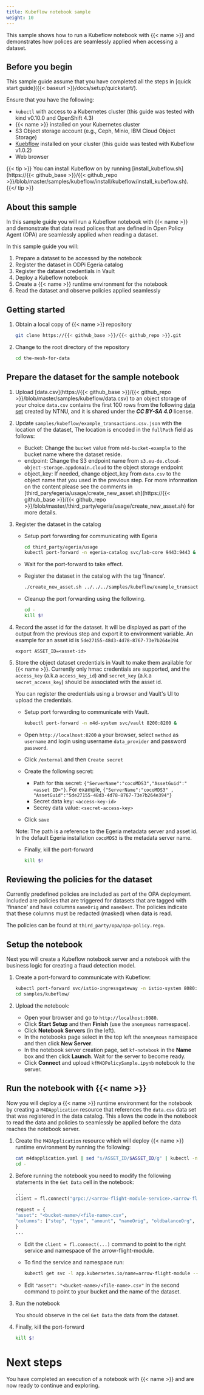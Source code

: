 ```yaml
---
title: Kubeflow notebook sample
weight: 10
---
```


This sample shows how to run a Kubeflow notebook with {{< name >}} and demonstrates how polices are seamlessly applied when accessing a dataset.

## Before you begin
This sample guide assume that you have completed all the steps in [quick start guide]({{< baseurl >}}/docs/setup/quickstart/).

Ensure that you have the following:
- `kubectl` with access to a Kubernetes cluster (this guide was tested with kind v0.10.0 and OpenShift 4.3)
- {{< name >}} installed on your Kubernetes cluster
- S3 Object storage account (e.g., Ceph, Minio, IBM Cloud Object Storage)
- [Kuebflow](https://www.kubeflow.org/) installed on your cluster (this guide was tested with Kubeflow v1.0.2)
- Web browser


{{< tip >}}
You can install Kubeflow on by running [install_kubeflow.sh](https://{{< github_base >}}/{{< github_repo >}}/blob/master/samples/kubeflow/install/kubeflow/install_kubeflow.sh). 
{{</ tip >}}

## About this sample
In this sample guide you will run a Kubeflow notebook with {{< name >}} and demonstrate that data read polices that are defined in Open Policy Agent (OPA) are seamlessly applied when reading a dataset.

In this sample guide you will:
1. Prepare a dataset to be accessed by the notebook
1. Register the dataset in ODPi Egeria catalog
1. Register the dataset credentials in Vault
1. Deploy a Kubeflow notebook
1. Create a {{< name >}} runtime environment for the notebook
1. Read the dataset and observe policies applied seamlessly

## Getting started

1.  Obtain a local copy of {{< name >}} repository
    ```bash
    git clone https://{{< github_base >}}/{{< github_repo >}}.git
    ```
1.  Change to the root directory of the repository
    ```bash
    cd the-mesh-for-data
    ```

## Prepare the dataset for the sample notebook

1. Upload [data.csv](https://{{< github_base >}}/{{< github_repo >}}/blob/master/samples/kubeflow/data.csv) to an object storage of your choice
    `data.csv` contains the first 100 rows from the following [data set](https://www.kaggle.com/ntnu-testimon/paysim1/data) created by NTNU, and it is shared under the ***CC BY-SA 4.0*** license.
1. Update ```samples/kubeflow/example_transactions.csv.json``` with the location of the dataset, The location is encoded in the `fullPath` field as follows:
    - Bucket: Change the `bucket` value from `m4d-bucket-example` to the bucket name where the dataset reside.
    - endpoint: Change the S3 endpoint name from `s3.eu-de.cloud-object-storage.appdomain.cloud` to the object storage endpoint
    - object_key: If needed, change object_key from `data.csv` to the object name that you used in the previous step.
    For more information on the content please see the comments in [third_pary/egeria/usage/create_new_asset.sh](https://{{< github_base >}}/{{< github_repo >}}/blob/master//third_party/egeria/usage/create_new_asset.sh) for more details.
1. Register the dataset in the catalog

    - Setup port forwarding for communicating with Egeria

        ```bash
        cd third_party/egeria/usage
        kubectl port-forward -n egeria-catalog svc/lab-core 9443:9443 &
        ```
    - Wait for the port-forward to take effect.

    - Register the dataset in the catalog with the tag 'finance'.
    
        ```bash
        ./create_new_asset.sh ../../../samples/kubeflow/example_transactions.csv.json 'finance'
        ```
    - Cleanup the port forwarding using the following.
    
        ```bash
        cd -
        kill $!
        ```
1. Record the asset id for the dataset. It will be displayed as part of the output from the previous step and export it to environment variable. An example for an asset id is `5de27155-48d3-4d78-8767-73e7b264e394`
    ```
    export ASSET_ID=<asset-id>
    ```
1. Store the object dataset credentials in Vault to make them available for {{< name >}}. Currently only hmac credentials are supported, and the `access_key` (a.k.a `access_key_id`) and `secret_key` (a.k.a `secret_access_key`) should be associated with the asset id.

    You can register the credentials using a browser and Vault's UI to upload the credentials.

    - Setup port forwarding to communicate with Vault.
        ```bash
        kubectl port-forward -n m4d-system svc/vault 8200:8200 &
        ```
    - Open `http://localhost:8200` a your browser, select `method` as `username` and login using username `data_provider` and password `password`.

    - Click `/external` and then `Create secret`

    - Create the following secret:
        - Path for this secret: `{"ServerName":"cocoMDS3","AssetGuid":"<asset ID>"}`. For example, `{"ServerName":"cocoMDS3" , "AssetGuid":"5de27155-48d3-4d78-8767-73e7b264e394"}`
        - Secret data key: `<access-key-id>`
        - Secrey data value: `<secret-access-key>`
    - Click `save`
    
    Note: The path is a reference to the Egeria metadata server and asset id. In the default Egeria installation `cocoMDS3` is the metadata server name.

    - Finally, kill the port-forward

        ```bash
        kill $!
        ```

## Reviewing the policies for the dataset

Currently predefined policies are included as part of the OPA deployment.
Included are policies that are triggered for datasets that are tagged with 'finance' and have columns `nameOrig` and `nameDest`. The policies indicate that these columns must be redacted (masked) when data is read.

The policies can be found at `third_party/opa/opa-policy.rego`.

## Setup the notebook

Next you will create a Kubeflow notebook server and a notebook with the business logic for creating a fraud detection model.

1. Create a port-forward to communicate with Kubeflow:
    ```bash
    kubectl port-forward svc/istio-ingressgateway -n istio-system 8080:80 &
    cd samples/kubeflow/
    ```

1. Upload the notebook:
    - Open your browser and go to `http://localhost:8080`.
    - Click **Start Setup** and then **Finish** (use the `anonymous` namespace).
    - Click **Notebook Servers** (in the left).
    - In the notebooks page select in the top left the `anonymous` namespace and then click **New Server**.
    - In the notebook server creation page, set `kf-notebook` in the **Name** box and then click **Launch**. Wait for the server to become ready.
    - Click **Connect** and upload `kfM4DPolicySample.ipynb` notebook to the server.

## Run the notebook with {{< name >}}

Now you will deploy a {{< name >}} runtime environment for the notebook by creating a `M4DApplication` resource that references the `data.csv` data set that was registered in the data catalog.
This allows the code in the notebook to read the data and policies to seamlessly be applied before the data reaches the notebook server.

1. Create the `M4DApplication` resource which will deploy {{< name >}} runtime environment by running the following:
    ```bash
    cat m4dapplication.yaml | sed "s/ASSET_ID/$ASSET_ID/g" | kubectl -n anonymous apply -f -
    cd -
    ```

1. Before running the notebook you need to modify the following statements in the `Get Data` cell in the notebook:
    ```python
    ...
    client = fl.connect("grpc://<arrow-flight-module-service>.<arrow-flight-module-ns>.svc.  cluster.local:80")

    request = {
    "asset": "<bucket-name>/<file-name>.csv", 
    "columns": ["step", "type", "amount", "nameOrig", "oldbalanceOrg", "newbalanceOrig", "nameDest", "oldbalanceDest", "newbalanceDest", "isFraud", "isFlaggedFraud"]
    }
    ...
    ``` 

    - Edit the `client = fl.connect(...)` command to point to the right service and namespace of the arrow-flight-module.
    - To find the service and namespace run:
        ```bash
        kubectl get svc -l app.kubernetes.io/name=arrow-flight-module --all-namespaces
        ```

    - Edit `"asset": "<bucket-name>/<file-name>.csv"` in the second command to point to your bucket and the name of the dataset.

1. Run the notebook

    You should observe in the cel `Get Data` the data from the dataset.

1. Finally, kill the port-forward
    ```bash
    kill $!
    ```

# Next steps
You have completed an execution of a notebook with {{< name >}} and are now ready to continue and exploring.